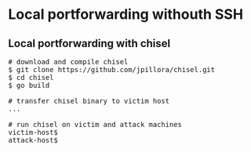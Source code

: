 # Local portforwarding withouth SSH
## Local portforwarding with chisel
<pre>
# download and compile chisel
$ git clone https://github.com/jpillora/chisel.git
$ cd chisel
$ go build

# transfer chisel binary to victim host
...

# run chisel on victim and attack machines
victim-host$ 
attack-host$ 
</pre>
